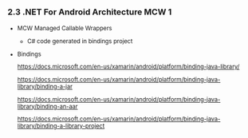 ### 2.3 .NET For Android Architecture MCW 1

<small>

*   MCW  Managed Callable Wrappers

    *   C# code generated in bindings project
    
*   Bindings

    https://docs.microsoft.com/en-us/xamarin/android/platform/binding-java-library/

    https://docs.microsoft.com/en-us/xamarin/android/platform/binding-java-library/binding-a-jar

    https://docs.microsoft.com/en-us/xamarin/android/platform/binding-java-library/binding-an-aar

    https://docs.microsoft.com/en-us/xamarin/android/platform/binding-java-library/binding-a-library-project


</small>